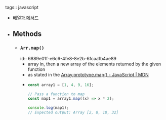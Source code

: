 tags:: javascript

- [배열과 메서드](https://ko.javascript.info/array-methods)
- ## Methods
	- ### `Arr.map()`
	  id:: 6889e01f-e6c6-4fe8-8e2b-6fcaa1b4ae89
		- array in, then a new array of the elements returned by the given function
		- as stated in the [Array.prototype.map() - JavaScript | MDN](https://developer.mozilla.org/ko/docs/Web/JavaScript/Reference/Global_Objects/Array/map)
		- ```js
		  const array1 = [1, 4, 9, 16];
		  
		  // Pass a function to map
		  const map1 = array1.map((x) => x * 2);
		  
		  console.log(map1);
		  // Expected output: Array [2, 8, 18, 32]
		  ```
